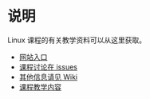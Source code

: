 # 说明

Linux 课程的有关教学资料可以从这里获取。

* [网站入口](http://o.iee.io/linux)
* [课程讨论在 issues](https://github.com/su-da/linux-cw/issues)
* [其他信息请见 Wiki](https://github.com/su-da/linux-cw/wiki)
* [课程教学内容](syllabus.md)
